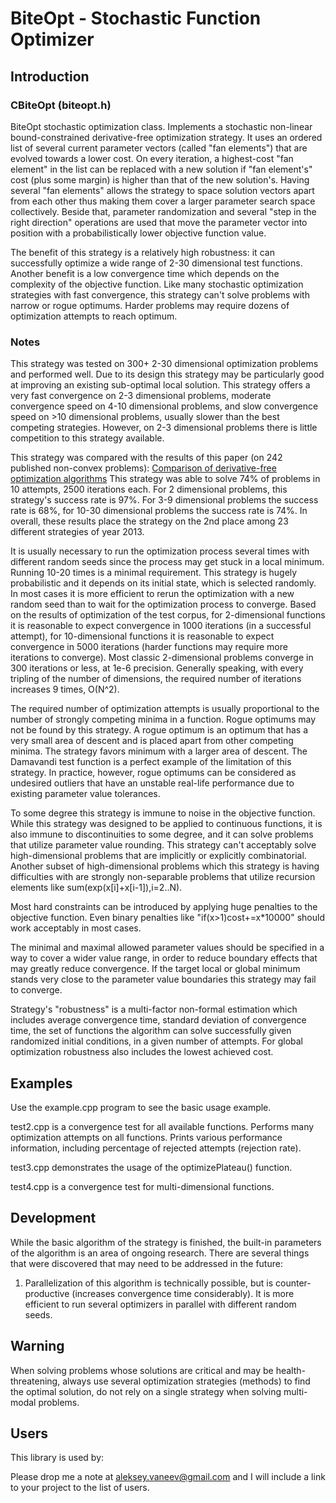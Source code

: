 # BiteOpt - Stochastic Function Optimizer #
## Introduction ##

### CBiteOpt (biteopt.h) ###

BiteOpt stochastic optimization class. Implements a stochastic non-linear
bound-constrained derivative-free optimization strategy. It uses an ordered
list of several current parameter vectors (called "fan elements") that are
evolved towards a lower cost. On every iteration, a highest-cost "fan
element" in the list can be replaced with a new solution if "fan element's"
cost (plus some margin) is higher than that of the new solution's. Having
several "fan elements" allows the strategy to space solution vectors apart
from each other thus making them cover a larger parameter search space
collectively. Beside that, parameter randomization and several "step in the
right direction" operations are used that move the parameter vector into
position with a probabilistically lower objective function value.

The benefit of this strategy is a relatively high robustness: it can
successfully optimize a wide range of 2-30 dimensional test functions. Another
benefit is a low convergence time which depends on the complexity of the
objective function. Like many stochastic optimization strategies with fast
convergence, this strategy can't solve problems with narrow or rogue
optimums. Harder problems may require dozens of optimization attempts to
reach optimum.

### Notes ###

This strategy was tested on 300+ 2-30 dimensional optimization problems and
performed well. Due to its design this strategy may be particularly good at
improving an existing sub-optimal local solution. This strategy offers a very
fast convergence on 2-3 dimensional problems, moderate convergence speed on
4-10 dimensional problems, and slow convergence speed on >10 dimensional
problems, usually slower than the best competing strategies. However, on 2-3
dimensional problems there is little competition to this strategy available.

This strategy was compared with the results of this paper (on 242 published
non-convex problems): [Comparison of derivative-free optimization algorithms](http://archimedes.cheme.cmu.edu/?q=dfocomp)
This strategy was able to solve 74% of problems in 10 attempts, 2500
iterations each. For 2 dimensional problems, this strategy's success rate is
97%. For 3-9 dimensional problems the success rate is 68%, for 10-30
dimensional problems the success rate is 74%. In overall, these results place
the strategy on the 2nd place among 23 different strategies of year 2013.

It is usually necessary to run the optimization process several times with
different random seeds since the process may get stuck in a local minimum.
Running 10-20 times is a minimal requirement. This strategy is hugely
probabilistic and it depends on its initial state, which is selected randomly.
In most cases it is more efficient to rerun the optimization with a new random
seed than to wait for the optimization process to converge. Based on the
results of optimization of the test corpus, for 2-dimensional functions it is
reasonable to expect convergence in 1000 iterations (in a successful attempt),
for 10-dimensional functions it is reasonable to expect convergence in 5000
iterations (harder functions may require more iterations to converge). Most
classic 2-dimensional problems converge in 300 iterations or less, at 1e-6
precision. Generally speaking, with every tripling of the number of
dimensions, the required number of iterations increases 9 times, O(N^2).

The required number of optimization attempts is usually proportional to the
number of strongly competing minima in a function. Rogue optimums may not be
found by this strategy. A rogue optimum is an optimum that has a very small
area of descent and is placed apart from other competing minima. The
strategy favors minimum with a larger area of descent. The Damavandi test
function is a perfect example of the limitation of this strategy. In practice,
however, rogue optimums can be considered as undesired outliers that have an
unstable real-life performance due to existing parameter value tolerances.

To some degree this strategy is immune to noise in the objective function.
While this strategy was designed to be applied to continuous functions, it is
also immune to discontinuities to some degree, and it can solve problems that
utilize parameter value rounding. This strategy can't acceptably solve
high-dimensional problems that are implicitly or explicitly combinatorial.
Another subset of high-dimensional problems which this strategy is having
difficulties with are strongly non-separable problems that utilize recursion
elements like sum(exp(x[i]+x[i-1]),i=2..N).

Most hard constraints can be introduced by applying huge penalties to the
objective function. Even binary penalties like "if(x>1)cost+=x*10000" should
work acceptably in most cases.

The minimal and maximal allowed parameter values should be specified in a way
to cover a wider value range, in order to reduce boundary effects that may
greatly reduce convergence. If the target local or global minimum stands
very close to the parameter value boundaries this strategy may fail to
converge.

Strategy's "robustness" is a multi-factor non-formal estimation which includes
average convergence time, standard deviation of convergence time, the set of
functions the algorithm can solve successfully given randomized initial
conditions, in a given number of attempts. For global optimization robustness
also includes the lowest achieved cost.

## Examples ##

Use the example.cpp program to see the basic usage example.

test2.cpp is a convergence test for all available functions. Performs many
optimization attempts on all functions. Prints various performance
information, including percentage of rejected attempts (rejection rate).

test3.cpp demonstrates the usage of the optimizePlateau() function.

test4.cpp is a convergence test for multi-dimensional functions.

## Development ##

While the basic algorithm of the strategy is finished, the built-in parameters
of the algorithm is an area of ongoing research. There are several things that
were discovered that may need to be addressed in the future:

1. Parallelization of this algorithm is technically possible, but is
counter-productive (increases convergence time considerably). It is more
efficient to run several optimizers in parallel with different random seeds.

## Warning ##

When solving problems whose solutions are critical and may be
health-threatening, always use several optimization strategies (methods) to
find the optimal solution, do not rely on a single strategy when solving
multi-modal problems.

## Users ##
This library is used by:

Please drop me a note at aleksey.vaneev@gmail.com and I will include a link to
your project to the list of users.
